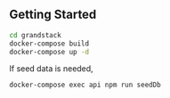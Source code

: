 ## Getting Started

```bash
cd grandstack
docker-compose build
docker-compose up -d
```

If seed data is needed,

```bash
docker-compose exec api npm run seedDb
```